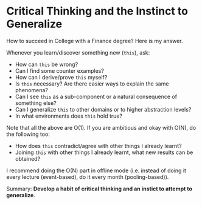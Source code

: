 # Critical Thinking and the Instinct to Generalize
How to succeed in College with a Finance degree? Here is my answer. 

Whenever you learn/discover something new (`this`), ask:  
* How can `this` be wrong?  
* Can I find some counter examples?  
* How can I derive/prove `this` myself?  
* Is `this` necessary? Are there easier ways to explain the same phenomena?  
* Can I see `this` as a sub-component or a natural consequence of something else?  
* Can I generalize `this` to other domains or to higher abstraction levels?  
* In what environments does `this` hold true?  

Note that all the above are O(1). If you are ambitious and okay with O(N), do the following too:  
* How does `this` contradict/agree with other things I already learnt?  
* Joining `this` with other things I already learnt, what new results can be obtained?  

I recommend doing the O(N) part in offline mode (i.e. instead of doing it every lecture (event-based), do it every month (pooling-based)).  

Summary: **Develop a habit of critical thinking and an instict to attempt to generalize**.  
